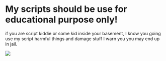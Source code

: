 # My scripts should be use for educational purpose only!
if you are script kiddie or some kid inside your basement,
I know you going use my script harmful things and damage stuff
I warn you you may end up in jail.

<img src="https://th.bing.com/th/id/R.5a879a1ab84d953340d11bf4f4f3f2b7?rik=rexGfKQc15BdVQ&pid=ImgRaw&r=0">

</img>

